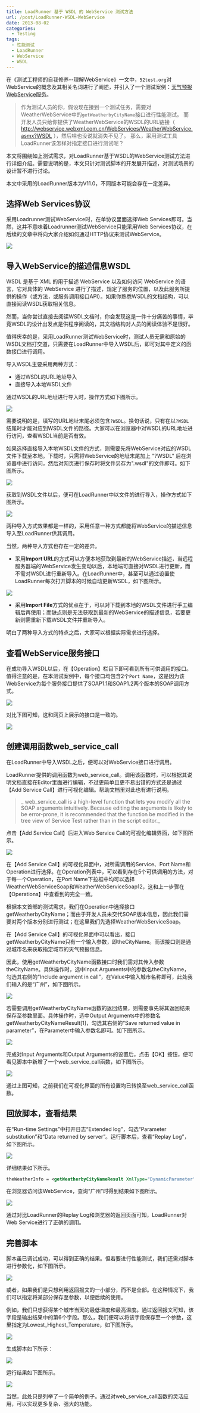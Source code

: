 ```yaml
---
title: LoadRunner 基于 WSDL 的 WebService 测试方法
url: /post/LoadRunner-WSDL-WebService
date: 2013-08-02
categories:
  - Testing
tags:
  - 性能测试
  - LoadRunner
  - WebService
  - WSDL
---
```



在《测试工程师的自我修养--理解WebService》一文中，`52test.org`对WebService的概念及其相关名词进行了阐述，并引入了一个测试案例：[天气预报WebService服务](
http://webservice.webxml.com.cn/WebServices/WeatherWebService.asmx)。

> 作为测试人员的你，假设现在接到一个测试任务，需要对WeatherWebService中的`getWeatherbyCityName`接口进行性能测试。
> 而开发人员只给你提供了WeatherWebService的WSDL的URL链接（ http://webservice.webxml.com.cn/WebServices/WeatherWebService.asmx?WSDL  ），然后啥也没说就消失不见了。
> 那么，采用测试工具LoadRunner该怎样对指定接口进行测试呢？

本文将围绕如上测试需求，对LoadRunner基于WSDL的WebService测试方法进行详细介绍。需要说明的是，本文只针对测试脚本的开发展开描述，对测试场景的设计暂不进行讨论。

本文中采用的LoadRunner版本为V11.0，不同版本可能会存在一定差异。

## 选择Web Services协议

采用Loadrunner测试WebService时，在单协议里面选择Web Services即可。当然，这并不意味着Loadrunner测试WebService只能采用Web Services协议，在后续的文章中将向大家介绍如何通过HTTP协议来测试WebService。

![](/images/130802_01.png)

## 导入WebService的描述信息WSDL

WSDL 是基于 XML 的用于描述 WebService 以及如何访问 WebService 的语言，它对具体的 WebService 进行了描述，规定了服务的位置，以及此服务所提供的操作（或方法，或服务调用接口API）。如果你熟悉WSDL的文档结构，可以直接阅读WSDL获取相关信息。

然而，当你尝试直接去阅读WSDL文档时，你会发现这是一件十分痛苦的事情，毕竟WSDL的设计出发点是供程序阅读的，其文档结构对人员的阅读体验不是很好。

值得庆幸的是，采用LoadRunner测试WebService时，测试人员无需和原始的WSDL文档打交道，只需要在LoadRunner中导入WSDL后，即可对其中定义的函数接口进行调用。

导入WSDL主要采用两种方式：

- 通过WSDL的URL地址导入
- 直接导入本地WSDL文件

通过WSDL的URL地址进行导入时，操作方式如下图所示。

![](/images/130802_02.png)

需要说明的是，填写的URL地址末尾必须包含`?WSDL`。换句话说，只有在以`?WSDL`结尾时才能对应到WSDL文件的路径。大家可以在浏览器中对WSDL的URL地址进行访问，查看WSDL当前是否有效。

如果选择直接导入本地WSDL文件的方式，则需要先将WebService对应的WSDL文件下载至本地。下载时，只需将WebService的地址末尾加上 "?WSDL" 后在浏览器中进行访问，然后对网页进行保存时将文件另存为".wsdl"的文件即可。如下图所示。

![](/images/130802_03.png)

获取到WSDL文件以后，便可在LoadRunner中以文件的进行导入，操作方式如下图所示。

![](/images/130802_04.png)

两种导入方式效果都是一样的，采用任意一种方式都能将WebService的描述信息导入至LoadRunner供其调用。

当然，两种导入方式也存在一定的差异。

- 采用**Import URL**的方式可以方便本地获取到最新的WebService描述，当远程服务器端的WebService发生变动以后，本地端可直接对WSDL进行更新，而不需对WSDL进行重新导入。在LoadRunner中，甚至可以通过设置使LoadRunner每次打开脚本的时候自动更新WSDL，如下图所示。

![](/images/130802_05.png)

- 采用**Import File**方式的优点在于，可以对下载到本地的WSDL文件进行手工编辑后再使用；而缺点则是无法获取到最新的WebService的描述信息，若要更新则需重新下载WSDL文件并重新导入。

明白了两种导入方式的特点之后，大家可以根据实际需求进行选择。

## 查看WebService服务接口

在成功导入WSDL以后，在【Operation】栏目下即可看到所有可供调用的接口。值得注意的是，在本测试案例中，每个接口均包含2个`Port Name`，这是因为该WebService为每个服务接口提供了SOAP1.1和SOAP1.2两个版本的SOAP调用方式。

![](/images/130802_06.png)

对比下图可知，这和网页上展示的接口是一致的。

![](/images/130802_07.png)

## 创建调用函数web_service_call

在LoadRunner中导入WSDL之后，便可以对WebService接口进行调用。

LoadRunner提供的调用函数为web_service_call。调用该函数时，可以根据其说明文档直接在Editor里面进行编辑，不过更简单且更不易出错的方式还是通过【Add Service Call】进行可视化编辑。帮助文档里对此也有进行说明。

>_ web_service_call is a high-level function that lets you modify all the SOAP arguments intuitively. Because editing the arguments is likely to be error-prone, it is recommended that the function be modified in the tree view of Service Test rather than in the script editor._

点击【Add Service Call】后进入Web Service Call的可视化编辑界面，如下图所示。

![](/images/130802_08.png)

在【Add Service Call】的可视化界面中，对所需调用的Service、Port Name和Operation进行选择。在Operation列表中，可以看到存在5个可供调用的方法，对于每一个Operation，在Port Name下拉框中均可以选择WeatherWebServiceSoap和WeatherWebServiceSoap12，这和上一步骤在【Operations】中查看到的完全一致。

根据本文首部的测试需求，我们在Operation中选择接口getWeatherbyCityName；而由于开发人员未交代SOAP版本信息，因此我们需要对两个版本分别进行测试；在这里我们先选择WeatherWebServiceSoap。

在【Add Service Call】的可视化界面中可以看出，接口getWeatherbyCityName只有一个输入参数，即theCityName。而该接口则是通过城市名来获取指定城市的天气预报信息。

因此，使用getWeatherbyCityName函数接口时我们需对其传入参数theCityName。具体操作时，选中Input Arguments中的参数名theCityName，勾选其右侧的“Include argument in call”，在Value中输入城市名称即可，此处我们输入的是“广州”，如下图所示。

![](/images/130802_09.png)

若需要调用getWeatherbyCityName函数的返回结果，则需要事先将其返回结果保存至参数里面。具体操作时，选中Output Arguments中的参数名getWeatherbyCityNameResult[1]，勾选其右侧的“Save returned value in parameter”，在Parameter中输入参数名即可。如下图所示。

![](/images/130802_10.png)

完成对Input Arguments和Output Arguments的设置后，点击【OK】按钮，便可看见脚本中新增了一个web_service_call函数，如下图所示。

![](/images/130802_11.png)

通过上图可知，之前我们在可视化界面的所有设置均已转换至web_service_call函数。

## 回放脚本，查看结果
在“Run-time Settings”中打开日志“Extended log”，勾选“Parameter substitution”和“Data  returned by server”。运行脚本后，查看“Replay Log”，如下图所示。

![](/images/130802_12.png)

详细结果如下所示。

```xml
theWeatherInfo = <getWeatherbyCityNameResult XmlType="DynamicParameter"><string>广东</string><string>广州</string><string>59287</string><string>59287.jpg</string><string>2013-8-2 21:50:12</string><string>24℃/30℃</string><string>8月3日 大雨转中雨</string><string>无持续风向微风</string><string>9.gif</string><string>8.gif</string><string>今日天气实况：气温：26℃；风向/风力：东风 2级；湿度：96%；空气质量：优；紫外线强度：弱</string><string>穿衣指数：热，适合穿T恤、短薄外套等夏季服装。\n过敏指数：极不易发，无需担心过敏，可放心外出，享受生活。\n运动指数：较不宜，有较强降水，请在室内进行休闲运动。\n洗车指数：不宜，今天有雨，雨水和泥水会弄脏爱车。\n晾晒指数：不宜，有较强降水会淋湿衣物，不适宜晾晒。\n旅游指数：较不宜，有强降雨，建议您最好还是在室内活动。\n路况指数：湿滑，路面湿滑，车辆易打滑，减慢车速。\n舒适度指数：较不舒适，白天有雨，气温较高，闷热。\n空气污染指数：优，气象条件非常有利于空气污染物扩散。\n紫外线指数：弱，辐射较弱，涂擦SPF12-15、PA+护肤品。</string><string>25℃/32℃</string><string>8月4日 阵雨转晴</string><string>无持续风向微风</string><string>3.gif</string><string>0.gif</string><string>25℃/34℃</string><string>8月5日 晴</string><string>无持续风向微风</string><string>0.gif</string><string>0.gif</string><string>广州是广东省的省会,是中国南方最大的海滨城市，广州位于东经113。17`，北纬23。8`，地处中国大陆南部，广东省南部，珠江三角洲北缘。广州临南海，邻近香港特别行政区，是中国通往世界的南大门，广州属丘陵地带。中国的第三大河----珠江从广州市中心穿流而过。广州是一座历史文化名城。相传在远古时候，曾有五位仙人，身穿五色彩服、骑着嘴衔稻穗的五色仙羊降临此地，把稻穗赠给百姓，祝愿这里永无饥荒。从此，广州便有“羊城”、“穗城”的美称，“五羊”也成为广州的象征。广州既是中国也是世界名城，又是一座古城，因历史上有五羊仙子降临献稻穗的故事，广州又称为“羊城”和“穗城”，简称“穗”；广州一年四季如春、繁花似锦，除夕迎春花市闻名海内外，故又有“花城”的美誉。广州地处低纬,属南亚热带季风气候区。地表接受太阳辐射量较多，同时受季风的影响,夏季海洋暖气流形成高温、高湿、多雨的气候；冬季北方大陆冷风形成低温、干燥、少雨的气候。年平均气温为21.4-21.9度，年降雨量平均为1623.6-1899.8mm，北部多于南部。1982年，广州被国务院选定为全国首批历史文化名城之一，是我国重点旅游城市。1999年1月，广州被评为优秀旅游城市。景观：白云山、莲花山、南海神庙、佛山祖庙、广州动物园等。</string></getWeatherbyCityNameResult>
```

在浏览器访问该WebService，查询“广州”时得到结果如下图所示。

![](/images/130802_13.png)

通过对比LoadRunner的Replay Log和浏览器的返回页面可知，LoadRunner对Web Service进行了正确的调用。

## 完善脚本

脚本虽已调试成功，可以得到正确的结果。但若要进行性能测试，我们还需对脚本进行参数化，如下图所示。

![](/images/130802_14.png)

或者，如果我们是只想利用返回报文的一小部分，而不是全部。在这种情况下，我们可以指定将某部分保存至参数，以便后续的使用。

例如，我们只想获得某个城市当天的最低温度和最高温度。通过返回报文可知，该字段是输出结果中的第6个字段。那么，我们便可以将该字段保存至一个参数，这里指定为Lowest_Highest_Temperature，如下图所示。

![](/images/130802_15.png)

生成脚本如下所示：

![](/images/130802_16.png)

运行结果如下图所示。

![](/images/130802_17.png)

当然，此处只是列举了一个简单的例子。通过对web_service_call函数的灵活应用，可以实现更多复杂、强大的功能。
